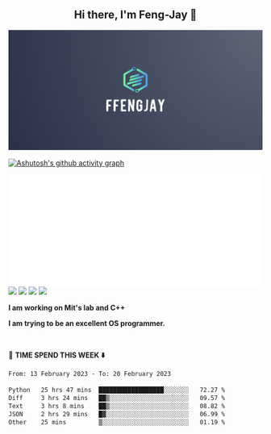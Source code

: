 <h2 align="center"> Hi there, I'm Feng-Jay 👋 </h2>  

![](https://github.com/Feng-Jay/DataStruct/blob/master/Image/1.png)  

[![Ashutosh's github activity graph](https://activity-graph.herokuapp.com/graph?username=Feng-Jay&theme=github)](https://github.com/ashutosh00710/github-readme-activity-graph)



<img src='/metrics.plugin.achievements.compact.svg' align='right' />

![](https://visitor-badge.glitch.me/badge?page_id=Feng-Jay.readme)
![](https://img.shields.io/badge/Concentrate-Cpp-blue)
![](https://img.shields.io/badge/Rust-primer-orange)
![](https://img.shields.io/badge/Target-OS-9cf)  

<p align="left"><b>
I am working on Mit's lab and C++

I am trying to be an excellent OS programmer. 
</b></p>
<!-- ![Achievement]() -->

<!-- <img align="right" src="https://github-readme-stats.vercel.app/api?username=Feng-Jay&show_icons=true&icon_color=CE1D2D&text_color=718096&bg_color=ffffff&hide_title=true" /> -->
<!-- ![Calendar]() -->
<!-- <img src='/metrics.plugin.isocalendar.fullyear.svg' align='center' />   -->
<!-- 
<img src='metrics.plugin.stargazers.svg' align='right' width='200' height='200'> -->

&emsp;

<!-- ![Metrics](/github-metrics.svg) -->

📘 **TIME SPEND THIS WEEK ⬇️**
<!--START_SECTION:waka-->

```text
From: 13 February 2023 - To: 20 February 2023

Python   25 hrs 47 mins  ██████████████████░░░░░░░   72.27 %
Diff     3 hrs 24 mins   ██▒░░░░░░░░░░░░░░░░░░░░░░   09.57 %
Text     3 hrs 8 mins    ██▒░░░░░░░░░░░░░░░░░░░░░░   08.82 %
JSON     2 hrs 29 mins   █▓░░░░░░░░░░░░░░░░░░░░░░░   06.99 %
Other    25 mins         ▒░░░░░░░░░░░░░░░░░░░░░░░░   01.19 %
```

<!--END_SECTION:waka-->
